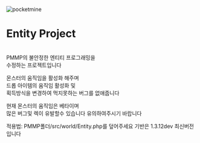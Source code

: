 ![pocketmine](http://f.cloud.github.com/assets/5278201/2116356/3d08d39a-907c-11e3-9468-e5170143374e.png)
# Entity Project

<br/>
PMMP의 불안정한 엔티티 프로그래밍을<br/>
수정하는 프로젝트입니다

몬스터의 움직임을 활성화 해주며<br/>
드롭 아이템의 움직임 활성화 및<br/>
획득방식을 변경하여 먹지못하는 버그를 없애줍니다

현재 몬스터의 움직임은 베타이며<br/>
많은 버그및 렉이 유발할수 있습니다 유의하여주시기 바랍니다

적용법: PMMP폴더/src/world/Entity.php를 덮어주세요
기반은 1.3.12dev 최신버전 입니다
